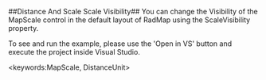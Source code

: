 ##Distance And Scale Scale Visibility##
You can change the Visibility of the MapScale control in the default layout of RadMap using the ScaleVisibility property.

To see and run the example, please use the 'Open in VS' button and execute the project inside Visual Studio.

<keywords:MapScale, DistanceUnit>
